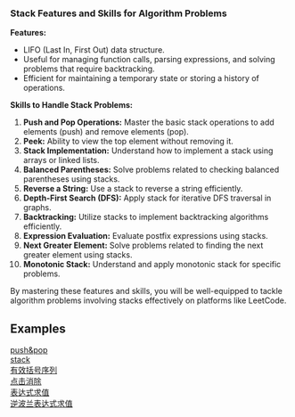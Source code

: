 
### Stack Features and Skills for Algorithm Problems

**Features:**
- LIFO (Last In, First Out) data structure.
- Useful for managing function calls, parsing expressions, and solving problems that require backtracking.
- Efficient for maintaining a temporary state or storing a history of operations.

**Skills to Handle Stack Problems:**
1. **Push and Pop Operations:** Master the basic stack operations to add elements (push) and remove elements (pop).
2. **Peek:** Ability to view the top element without removing it.
3. **Stack Implementation:** Understand how to implement a stack using arrays or linked lists.
4. **Balanced Parentheses:** Solve problems related to checking balanced parentheses using stacks.
5. **Reverse a String:** Use a stack to reverse a string efficiently.
6. **Depth-First Search (DFS):** Apply stack for iterative DFS traversal in graphs.
7. **Backtracking:** Utilize stacks to implement backtracking algorithms efficiently.
8. **Expression Evaluation:** Evaluate postfix expressions using stacks.
9. **Next Greater Element:** Solve problems related to finding the next greater element using stacks.
10. **Monotonic Stack:** Understand and apply monotonic stack for specific problems.

By mastering these features and skills, you will be well-equipped to tackle algorithm problems involving stacks effectively on platforms like LeetCode.


## Examples
[push&pop](/algorithm/stack/push&pop)\
[stack](/algorithm/stack/stack)\
[有效括号序列](/algorithm/stack/有效括号序列)\
[点击消除](/algorithm/stack/点击消除)\
[表达式求值](/algorithm/stack/表达式求值)\
[逆波兰表达式求值](/algorithm/stack/逆波兰表达式求值)
